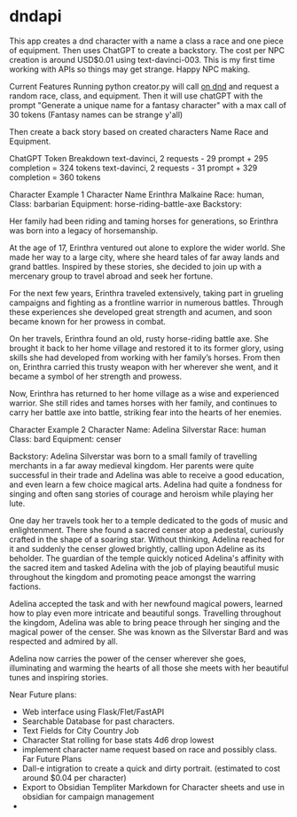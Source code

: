 # dndapi

This app creates a dnd character with a name a class a race and one piece of equipment. Then uses ChatGPT to create a backstory. The cost per NPC creation is around USD$0.01 using text-davinci-003. This is my first time working with APIs so things may get strange. Happy NPC making.

Current Features
Running python creator.py will call [on dnd](https://www.dnd5eapi.co) and request a random race, class, and equipment. Then it will use chatGPT with the prompt "Generate a unique name for a fantasy character" with a max call of 30 tokens (Fantasy names can be strange y'all)

Then create a back story based on created characters Name Race and Equipment. 

ChatGPT Token Breakdown
text-davinci, 2 requests - 29 prompt + 295 completion = 324 tokens
text-davinci, 2 requests - 31 prompt + 329 completion = 360 tokens

Character Example 1
Character Name Erinthra Malkaine
Race: human, 
Class: barbarian
Equipment: horse-riding-battle-axe
Backstory:

Her family had been riding and taming horses for generations, so Erinthra was born into a legacy of horsemanship.

At the age of 17, Erinthra ventured out alone to explore the wider world. She made her way to a large city, where she heard tales of far away lands and grand battles. Inspired by these stories, she decided to join 
up with a mercenary group to travel abroad and seek her fortune.

For the next few years, Erinthra traveled extensively, taking part in grueling campaigns and fighting as a frontline warrior in numerous battles. Through these experiences she developed great strength and acumen, and soon became known for her prowess in combat.

On her travels, Erinthra found an old, rusty horse-riding battle axe. She brought it back to her home village and restored it to its former glory, using skills she had developed from working with her family’s horses. From then on, Erinthra carried this trusty weapon with her wherever she went, and it became a symbol of her strength and prowess.

Now, Erinthra has returned to her home village as a wise and experienced warrior. She still rides and tames horses with her family, and continues to carry her battle axe into battle, striking fear into the hearts of her enemies.

Character Example 2
Character Name: Adelina Silverstar
Race: human
Class: bard
Equipment: censer

Backstory:
Adelina Silverstar was born to a small family of travelling merchants in a far away medieval kingdom. Her parents were quite successful in their trade and Adelina was able to receive a good education, and even learn a few choice magical arts. Adelina had quite a fondness for singing and often sang stories of courage and heroism while playing her lute.

One day her travels took her to a temple dedicated to the gods of music and enlightenment. There she found a sacred censer atop a pedestal, curiously crafted in the shape of a soaring star. Without thinking, Adelina reached for it and suddenly the censer glowed brightly, calling upon Adeline as its beholder. The guardian of the temple quickly noticed Adelina's affinity with the sacred item and tasked Adelina with the job of playing beautiful music throughout the kingdom and promoting peace amongst the warring factions.

Adelina accepted the task and with her newfound magical powers, learned how to play even more intricate and beautiful songs. Travelling throughout the kingdom, Adelina was able to bring peace through her singing and the magical power of the censer. She was known as the Silverstar Bard and was respected and admired by all.

Adelina now carries the power of the censer wherever she goes, illuminating and warming the hearts of all those she meets with her beautiful tunes and inspiring stories.


Near Future plans:
  - Web interface using Flask/Flet/FastAPI 
  - Searchable Database for past characters.
  - Text Fields for City Country Job
  - Character Stat rolling for base stats 4d6 drop lowest
  - implement character name request based on race and possibly class.
Far Future Plans
  - Dall-e intigration to create a quick and dirty portrait. (estimated to cost around $0.04 per character) 
  - Export to Obsidian Templiter Markdown for Character sheets and use in obsidian for campaign management
  - 
